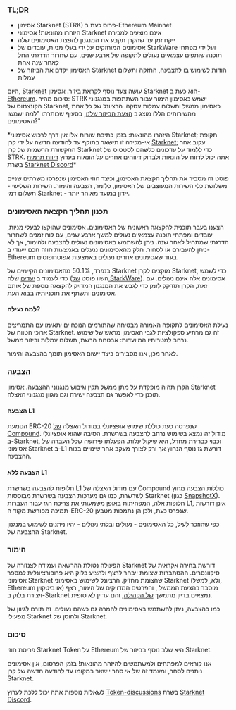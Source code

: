 ### TL;DR

* אסימון Starknet (STRK) פרוס כעת ב-Ethereum Mainnet
* היזהרו מהונאות! אסימוני Starknet אינם מוצעים למכירה
* ייקח זמן עד שהקרן תקבע את המנגנון להפצת האסימונים שלה
* אסימונים המוחזקים על ידי בעלי מניות, עובדים של StarkWare ועל ידי מפתחי תוכנה שותפים עצמאיים נעולים לתקופה של ארבע שנים, עם שחרור הדרגתי החל לאחר שנה אחת
* האסימון יקדם את הביזור של Starknet הודות לשימוש בו להצבעה, החזקה ותשלום עמלות

היום, [Starknet](https://starknet.io/) עושה צעד נוסף לקראת ביזור. אסימון Starknet הוא כעת [ב-Ethereum](https://etherscan.io/address/0xca14007eff0db1f8135f4c25b34de49ab0d42766). סיכום מהיר: STRK ישמש כאסימון הימור עבור השתתפות במנגנוני הקונצנזוס של Starknet, כאסימון ממשל ותשלום עמלות עסקה. הרציונל של כל אחת מהשירותים הללו מוצג ב [הצעת הביזור שלנו](https://medium.com/@starkware/part-2-a-decentralization-and-governance-proposal-for-starknet-23e335645778), בסעיף שכותרתו "למה ישמשו האסימונים?"

\*היזהרו מהונאות: בזמן כתיבת שורות אלו אין דרך לרכוש אסימוני Starknet; תקופת אי-מכירה זו תישאר בתוקף עד להודעה חדשה על ידי קרן [Starknet](https://twitter.com/StarkNetFndn); עקוב אחר התקשורת הרשמית של קרן Starknet כדי ללמוד על עדכונים כלשהם לסטטוס של STRK. אתה יכול לדווח על הונאות ולבדוק דיווחים אחרים על הונאות בערוץ [דיווח תרמית](https://discord.gg/qypnmzkhbc) בשרת [Starknet Discord](http://starknet.io/discord)*

פוסט זה מסביר את תהליך הקצאת האסימון, וכיצד חוזי האסימון שנפרסו משרתים שניים משלושת כלי השירות המעוצבים של האסימון, כלומר, הצבעה והימור. השירות השלישי - תשלום דמי Starknet - יידון במועד מאוחר יותר.

### תכנון תהליך הקצאת האסימונים

הצענו בעבר תוכנית [](https://medium.com/starkware/part-3-starknet-token-design-5cc17af066c6) להקצאה ראשונית של האסימונים. אסימונים שהוקצו לבעלי מניות, עובדים ומפתחי תוכנה עצמאיים נעולים למשך ארבע שנים, עם לוח זמנים לשחרור הדרגתי שמתחיל לאחר שנה. ניתן להשתמש באסימונים נעולים להצבעה ולהימור, אך לא ניתן להעבירם או לסחור. חלק מהאסימונים ננעלים באמצעות חוזה חכם ייעודי ב-Ethereum בעוד שאסימונים אחרים נעולים באמצעות אפוטרופוסים.

בנפרד, 50.1% מהאסימונים הקיימים של Starknet מוקצים לקרן Starknet, כדי לשמש כדי לעמוד ב [יעדים](https://medium.com/@StarkNet_Foundation/welcome-to-the-world-starknet-foundation-7bd55d5dbc59) שלה (השוו פוסט [של StarkWare](https://medium.com/starkware/introducing-the-starknet-foundation-bd4b4379fbb)). אסימונים אלה אינם נעולים. עם זאת, הקרן תזדקק לזמן כדי לגבש את המנגנון המדויק להקצאה נוספת של אותם אסימונים ותשתף את תוכניותיה בבוא העת.

#### למה נעילה?

נעילת האסימונים לתקופה האמורה מבטיחה שהתורמים הנוכחיים יתאימו עם התמריצים ארוכי הטווח של Starknet. זה גם מרתיע ספקולציות לגבי האסימון מראש של שימוש נרחב למטרותיו המיועדות: אבטחת הרשת, תשלום עמלות וביזור ממשל.

לאחר מכן, אנו מסבירים כיצד יישום האסימון תומך בהצבעה והימור.

### הַצבָּעָה

הקרן תהיה מופקדת על מתן ממשל תקין וגיבוש מנגנוני ההצבעה. אסימון Starknet תוכנן כדי לאפשר גם הצבעה ישירה וגם מגוון מנגנוני האצלה.

#### הצבעה L1

הטמעת ERC-20 שנפרסה כעת כוללת שימוש אופציונלי במודול האצלה [של Compound](https://docs.compound.finance/v2/governance/). מודול זה נמצא בשימוש נרחב להצבעה בשרשרת. הסיבה שהוא אופציונלי ב-Starknet, וכבוי כברירת מחדל, היא שיקול עלות. הפעלתו פירושה שכל העברה של אסימוני Starknet ב-L1 דורשת גז נוסף הנחוץ אך ורק לצורך מעקב אחר שינויים בכוח ההצבעה.

#### הצבעה ללא L1

חלופות להצבעה בשרשרת L1 עם מודול האצלה של Compound כוללות הצבעה מחוץ לשרשרת, כמו גם מערכות הצבעה בשרשרת מבוססות Starknet (כגון [SnapshotX](https://snapshot.mirror.xyz/cUOrwdtEs5PvNh0sqYWWxPjt8GdJWn_Qp3cl7E3_8IU)). חלופות אלה, המפחיתות באופן משמעותי את צריכת הגז עבור העברות L1, אינן דורשות תמיכה מפורשת מקוד ה-ERC-20 שנפרס כעת, ולכן הן נתמכות מטבען.

כפי שהוזכר לעיל, כל האסימונים - נעולים ובלתי נעולים - יהיו ניתנים לשימוש במנגנון ההצבעה של Starknet.

### הימור

הפעולה נטולת ההרשאה ועמידה לצנזורה של Starknet דורשת בחירה אקראית של סיקוונסרים. ההסתברות שצומת ייבחר לרצף ולהציע בלוק היא פרופורציונלית למספר אסימוני Starknet שהצומת מחזיק. הרציונל לשימוש באסימוני Starknet (ולא, למשל, Ethereum או ביטקוין) מוסבר בהצעת הממשל [](https://medium.com/@starkware/part-2-a-decentralization-and-governance-proposal-for-starknet-23e335645778), והפרטים המדויקים של הימור, רצף ויצירת בלוק ב-Starknet נמצאים בדיון מתמשך [של הקהילה](https://community.starknet.io/t/starknet-decentralized-protocol-introduction/2671), והם עדיין לא סופית.

כמו בהצבעה, ניתן להשתמש באסימונים להמרה גם כשהם נעולים. זה תורם לגיוון של מפעילי Starknet ולחוסן של Starknet.

### סיכום

פריסת חוזי Starknet Token על Ethereum היא שלב נוסף בביזור של Starknet.

אנו קוראים למפתחים ולמשתמשים להיזהר מהונאות! בזמן הפרסום, אין אסימונים ניתנים לסחר, ומעמד זה של אי סחר יישאר במקומו עד להודעה חדשה של קרן Starknet.

לשאלות נוספות אתה יכול ללכת לערוץ [Token-discussions](https://discord.gg/qypnmzkhbc) בשרת [Starknet Discord](http://starknet.io/discord).